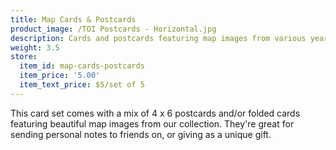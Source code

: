 ```yaml
---
title: Map Cards & Postcards
product_image: /TOI Postcards - Horizontal.jpg
description: Cards and postcards featuring map images from various years
weight: 3.5
store:
  item_id: map-cards-postcards
  item_price: '5.00'
  item_text_price: $5/set of 5
---
```


This card set comes with a mix of 4 x 6 postcards and/or folded cards featuring beautiful map images from our collection. They're great for sending personal notes to friends on, or giving as a unique gift.
